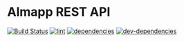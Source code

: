 # Almapp REST API

[![Build Status][ci-image]][ci-url] [![lint][lint-image]][lint-url] [![dependencies][dependencies-image]][dependencies-url] [![dev-dependencies][dev-dependencies-image]][dev-dependencies-url]

[ci-image]: https://travis-ci.org/almapp/almapp-api.svg
[ci-url]: https://travis-ci.org/almapp/almapp-api
[lint-image]: https://codeclimate.com/github/almapp/almapp-api/badges/gpa.svg
[lint-url]: https://codeclimate.com/github/almapp/almapp-api
[dependencies-image]: https://david-dm.org/almapp/almapp-api.svg
[dependencies-url]: https://david-dm.org/almapp/almapp-api
[dev-dependencies-image]: https://david-dm.org/almapp/almapp-api/dev-status.svg
[dev-dependencies-url]: https://david-dm.org/almapp/almapp-api#info=devDependencies
